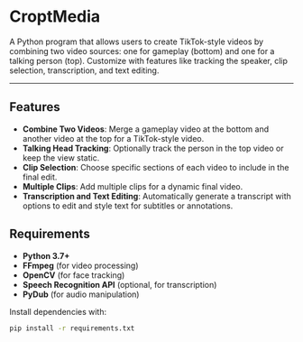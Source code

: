 # CroptMedia

A Python program that allows users to create TikTok-style videos by combining two video sources: one for gameplay (bottom) and one for a talking person (top). Customize with features like tracking the speaker, clip selection, transcription, and text editing.

---

## Features

- **Combine Two Videos**: Merge a gameplay video at the bottom and another video at the top for a TikTok-style video.
- **Talking Head Tracking**: Optionally track the person in the top video or keep the view static.
- **Clip Selection**: Choose specific sections of each video to include in the final edit.
- **Multiple Clips**: Add multiple clips for a dynamic final video.
- **Transcription and Text Editing**: Automatically generate a transcript with options to edit and style text for subtitles or annotations.

## Requirements

- **Python 3.7+**
- **FFmpeg** (for video processing)
- **OpenCV** (for face tracking)
- **Speech Recognition API** (optional, for transcription)
- **PyDub** (for audio manipulation)

Install dependencies with:

```bash
pip install -r requirements.txt
